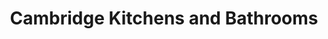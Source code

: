 ---
title: "Cambridge Kitchens and Bathrooms"
url: /cambridge/cambridge-kitchens-and-bathrooms/
shop: kitchen
---